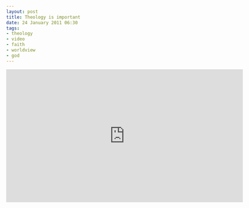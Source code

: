 ```yaml
---
layout: post
title: Theology is important
date: 24 January 2011 06:30
tags:
- theology
- video
- faith
- worldview
- god
---
```

<iframe src="http://player.vimeo.com/video/8788549" width="640" height="360" frameborder="0" webkitAllowFullScreen mozallowfullscreen allowFullScreen></iframe>
